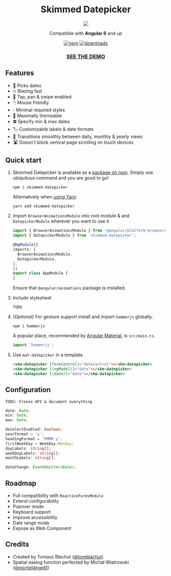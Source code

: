 <h1 align="center">Skimmed Datepicker</h1>
<p align="center"><img src="https://cdn.rawgit.com/tomblachut/skimmed-datepicker/master/src/assets/logo.svg"></p>
<p align="center">Compatible with <b>Angular 6</b> and up</p>

<p align="center">
  <a href="https://www.npmjs.com/package/skimmed-datepicker"><img alt="npm" src="https://img.shields.io/npm/v/skimmed-datepicker.svg"></a>
  <!-- <a href="https://travis-ci.org/tomblachut/neo-async"><img alt="Travis Status" src="https://img.shields.io/travis/tomblachut/skimmed-datepicker.svg"></a> -->
  <!-- <a href="https://codecov.io/gh/tomblachut/neo-async"><img alt="Coverage Status" src="https://img.shields.io/codecov/c/github/tomblachut/skimmed-datepicker/master.svg"></a> -->
  <a href="https://www.npmjs.com/package/skimmed-datepicker"><img alt="downloads" src="https://img.shields.io/npm/dt/skimmed-datepicker.svg"></a>
</p>

<h3 align="center"><a href="https://tomblachut.github.io/skimmed-datepicker/">SEE THE DEMO</a></h3>

## Features
* 📅 Picks dates
* 🔥 Blazing fast
* 📱 Tap, pan & swipe enabled
* 🖱️ Mouse friendly
* 💧 Minimal required styles
* 🎨 Maximally themeable
* ⛔ Specify min & max dates
* 🏷️ Customizable labels & date formats
* 🔎 Transitions smoothly between daily, monthly & yearly views
* 🛣️ Doesn't block vertical page scrolling on touch devices

## Quick start
1. Skimmed Datepicker is available as a [package on npm](https://www.npmjs.com/package/skimmed-datepicker). Simply use ubiquitous command and you are good to go!
    ```
    npm i skimmed-datepicker
    ```
    Alternatively when [using Yarn](https://yarnpkg.com/en/package/skimmed-datepicker):
    ```
    yarn add skimmed-datepicker
    ```

2. Import `BrowserAnimationsModule` into root module & and `DatepickerModule` wherever you want to use it
    ```typescript
    import { BrowserAnimationsModule } from '@angular/platform-browser/animations';
    import { DatepickerModule } from 'skimmed-datepicker';
    
    @NgModule({
    imports: [
      BrowserAnimationsModule,
      DatepickerModule,
    ],
    })
    export class AppModule {
    }
    ```
    Ensure that `@angular/animations` package is installed.

3. Include stylesheet
    ```
    TODO
    ```

4. *(Optional)* For gesture support install and import `hammerjs` globally.
    ```
    npm i hammerjs
    ```
    A popular place, recommended by [Angular Material](https://material.angular.io/guide/getting-started), is `src/main.ts`.
    ```typescript
    import 'hammerjs';
    ```

5. Use `mat-datepicker` in a template
    ```html
    <skm-datepicker [formControl]="dateControl"></skm-datepicker>
    <skm-datepicker [(ngModel)]="date"></skm-datepicker>
    <skm-datepicker [(date)]="date"></skm-datepicker>
    ```

## Configuration
`TODO: Freeze API & document everything`

```typescript
date: Date;
min: Date;
max: Date;

deselectEnabled: boolean;
yearFormat = 'y';
headingFormat = 'MMMM y';
firstWeekDay = WeekDay.Monday;
dayLabels: string[];
weekDayLabels: string[];
monthLabels: string[];

dateChange: EventEmitter<Date>;
```

## Roadmap
* Full compatibility with `ReactiveFormsModule`
* Extend configurability
* Popover mode
* Keyboard support
* Improve accessibility
* Date range mode
* Expose as Web Component

## Credits
* Created by Tomasz Błachut ([@tomblachut](https://github.com/tomblachut))
* Spatial easing function perfected by Michał Wiatrowski ([@michel4ngel0](https://github.com/michel4ngel0))
